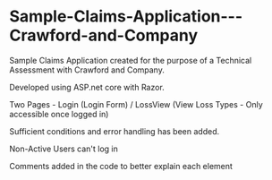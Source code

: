 # Sample-Claims-Application---Crawford-and-Company

Sample Claims Application created for the purpose of a Technical Assessment with Crawford and Company. 

Developed using ASP.net core with Razor. 

Two Pages - Login (Login Form) / LossView (View Loss Types - Only accessible once logged in)

Sufficient conditions and error handling has been added.

Non-Active Users can't log in

Comments added in the code to better explain each element
